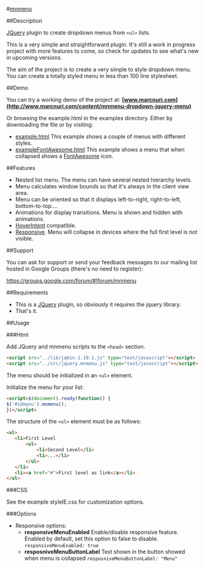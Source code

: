 #[mnmenu](http://www.marcnuri.com/)


##Description

[JQuery](http://jquery.com/) plugin to create dropdown menus from ``<ul>`` lists.

This is a very simple and straightforward plugin. It's still a work in progress project
with more features to come, so check for updates to see what's new in upcoming versions.

The aim of the project is to create a very simple to style dropdown menu. You can create
a totally styled menu in less than 100 line stylesheet.

##Demo

You can try a working demo of the project at:
**[www.marcnuri.com](http://www.marcnuri.com/content/mnmenu-dropdown-jquery-menu)**

Or browsing the example.html in the examples directory. Either by downloading the file or by visiting:
- [example.html](https://rawgithub.com/manusa/mnmenu/master/example/example.html) This example shows
a couple of menus with different styles.
- [exampleFontAwesome.html](https://rawgithub.com/manusa/mnmenu/master/example/exampleFontAwesome.html) This example
shows a menu that when collapsed shows a [FontAwesome](http://fortawesome.github.io/Font-Awesome/) icon.

##Features

- Nested list menu. The menu can have several nested hierarchy levels.
- Menu calculates window bounds so that it's always in the client view area.
- Menu can be oriented so that it displays left-to-right, right-to-left, bottom-to-top....
- Animations for display transitions. Menu is shown and hidden with animations.
- [HoverIntent](http://cherne.net/brian/resources/jquery.hoverIntent.html) compatible.
- [Responsive](http://en.wikipedia.org/wiki/Responsive_web_design). Menu will collapse in devices
  where the full first level is not visible.

##Support

You can ask for support or send your feedback messages to our mailing list hosted 
in Google Groups (there's no need to register):

https://groups.google.com/forum/#!forum/mnmenu

##Requirements

- This is a [JQuery](http://jquery.com/) plugin, so obviously it requires the jquery library.
- That's it.

##Usage

###Html

Add JQuery and mnmenu scripts to the `<head>` section.
 ```html
<script src="../lib/jqmin.1.10.1.js" type="text/javascript"></script>
<script src="../src/jquery.mnmenu.js" type="text/javascript"></script>
```

The menu should be initialized in an ``<ul>`` element.

Initialize the menu for your list:
 ```html
<script>$(document).ready(function() {
$('#idmenu').mnmenu();
})</script>
```

The structure of the ``<ul>`` element must be as follows:
 ```html
<ul>
    <li>First Level
        <ul>
            <li>Second Level</li>
            <li>...</li>
        </ul>
    </li>
    <li><a href="#">First level as link</a></li>
</ul>
```

###CSS

See the example styleIE.css for customization options.

###Options

- Responsive options:
  - **responsiveMenuEnabled** Enable/disable responsive feature. Enabled by default, set this option
     to false to disable. ```responsiveMenuEnabled: true``` 
  - **resposniveMenuButtonLabel** Text shown in the button showed when menu is collapsed 
    ```resposniveMenuButtonLabel: "Menu"``` 
